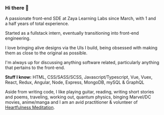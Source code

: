 ### Hi there 👋

<!--
**FrozenHearth/FrozenHearth** is a ✨ _special_ ✨ repository because its `README.md` (this file) appears on your GitHub profile.

Here are some ideas to get you started:

- 🔭 I’m currently working on ...
- 🌱 I’m currently learning ...
- 👯 I’m looking to collaborate on ...
- 🤔 I’m looking for help with ...
- 💬 Ask me about ...
- 📫 How to reach me: ...
- ⚡ Fun fact: ...-->

A passionate front-end SDE at Zaya Learning Labs since March, with 1 and a half years of total experience.

Started as a fullstack intern, eventually transitioning into front-end engineering.

I love bringing alive designs via the UIs I build, being obsessed with making them as close to the original as possible.

I'm always up for discussing anything software related, particularly anything that pertains to the front-end. 

**Stuff I know:** HTML, CSS/SASS/SCSS, Javascript/Typescript, Vue, Vuex, React, Redux, Angular, Node, Express, MongoDB, mySQL & GraphQL

Aside from writing code, I like playing guitar, reading, writing short stories and poems, traveling, working out, quantum physics, binging Marvel/DC movies, anime/manga and I am an avid practitioner & volunteer of [Heartfulness Meditation](https://heartfulness.org/in/about-heartfulness/).

